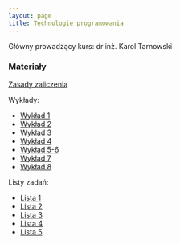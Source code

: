 ```yaml
---
layout: page
title: Technologie programowania
---
```

Główny prowadzący kurs: dr inż. Karol Tarnowski

### Materiały

[Zasady zaliczenia](../tp_zz.pdf)

Wykłady:
- [Wykład 1](../tp_w01.pdf)
- [Wykład 2](../tp_w02.pdf)
- [Wykład 3](../tp_w03.pdf)
- [Wykład 4](../tp_w04.pdf)
- [Wykład 5-6](../tp_w05.pdf)
- [Wykład 7](../tp_w07.pdf)
- [Wykład 8](../tp_w08.pdf)

Listy zadań:
- [Lista 1](../tp_l01.pdf)
- [Lista 2](../tp_l02.pdf)
- [Lista 3](../tp_l03.pdf)
- [Lista 4](../tp_l04.pdf)
- [Lista 5](../tp_l05.pdf)
